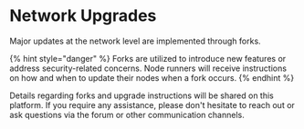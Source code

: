 # Network Upgrades

Major updates at the network level are implemented through forks.

{% hint style="danger" %}
Forks are utilized to introduce new features or address security-related concerns. Node runners will receive instructions on how and when to update their nodes when a fork occurs.
{% endhint %}

Details regarding forks and upgrade instructions will be shared on this platform. If you require any assistance, please don't hesitate to reach out or ask questions via the forum or other communication channels.
